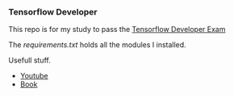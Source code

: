 ### Tensorflow Developer

This repo is for my study to pass the [Tensorflow Developer Exam](https://www.tensorflow.org/certificate)

The *requirements.txt* holds all the modules I installed.

Usefull stuff.

- [Youtube](https://www.youtube.com/playlist?list=PLQY2H8rRoyvwLbzbnKJ59NkZvQAW9wLbx)
- [Book](https://www.amazon.com/Hands-Machine-Learning-Scikit-Learn-TensorFlow/dp/1492032646)